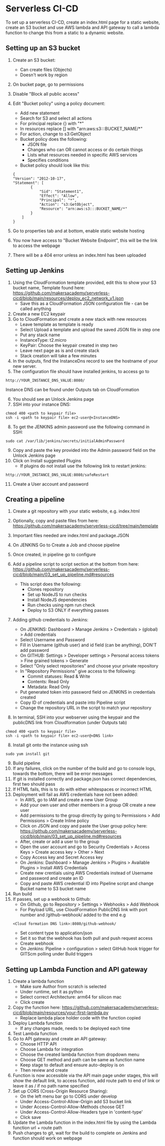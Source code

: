 # Serverless CI-CD

To set up a serverless CI-CD, create an index.html page for a static website, create an S3 bucket and use AWS lambda and API gateway to call a lambda function to change this from a static to a dynamic website.

## Setting up an S3 bucket

1. Create an S3 bucket:
    - Can create files (Objects)
    - Doesn't work by region
2. On bucket page, go to permissions
3. Disable "Block all public access"
4. Edit "Bucket policy" using a policy document:
    - Add new statement
    - Search for S3 and select all actions
    - For principal replace {} with "*"
    - In resources replace [] with "arn:aws:s3:::BUCKET_NAME/*"
    - For action, change to s3:GetObject
    - Bucket policy does the following:
        - JSON file
        - Changes who can OR cannot access or do certain things
        - Lists what resources needed in specific AWS services
        - Specifies conditions
    - Bucket policy should look like this:

    ```
    {
    "Version": "2012-10-17",
    "Statement": [
            {
                "Sid": "Statement1",
                "Effect": "Allow",
                "Principal": "*",
                "Action": "s3:GetObject",
                "Resource": "arn:aws:s3:::BUCKET_NAME/*"
            }
        ]
    }
    ```

5. Go to properties tab and at bottom, enable static website hosting
6. You now have access to "Bucket Website Endpoint", this will be the link to access the webpage
7. There will be a 404 error unless an index.html has been uploaded

## Setting up Jenkins

1. Using the CloudFormation template provided, edit this to show your S3 bucket name, Template found here: 
    https://github.com/makersacademy/serverless-cicd/blob/main/resources/deploy_ec2_network_v1.json
    - Save this as a CloudFormation JSON configuration file - can be called anything
2. Create a new EC2 keypair 
3. Go to CloudFormation and create a new stack with new resources
    - Leave template as template is ready
    - Select Upload a template and upload the saved JSON file in step one
    - Put any stack name
    - InstanceType: t2.micro
    - KeyPair: Choose the keypair created in step two
    - Leave next page as is and create stack
    - Stack creation will take a few minutes
4. In the outputs, find the InstanceDns record to see the hostname of your new server.
5. The configuration file should have installed jenkins, to access go to 
```
http://YOUR_INSTANCE_DNS_VALUE:8080/
```
Instance DNS can be found under Outputs tab on CloudFormation

6. You should see an Unlock Jenkins page
7. SSH into your instance DNS:

```
chmod 400 <path to keypair file>
ssh -i <path to keypair file> ec2-user@<InstanceDNS>
```
8. To get the JENKINS admin password use the following command in SSH:

```
sudo cat /var/lib/jenkins/secrets/initialAdminPassword
```
9. Copy and paste the key provided into the Admin password field on the Unlock Jenkins page
10. Click on Install suggested Plugins
    - If plugins do not install use the following link to restart jenkins:
```
http://YOUR_INSTANCE_DNS_VALUE:8080/safeRestart
```
11. Create a User account and password

## Creating a pipeline

1. Create a git repository with your static website, e.g. index.html
2. Optionally, copy and paste files from here:
https://github.com/makersacademy/serverless-cicd/tree/main/template
3. Important files needed are index.html and package.JSON
4. On JENKINS Go to Create a Job and choose pipeline
5. Once created, in pipeline go to configure
5. Add a pipeline script to script section at the bottom from here: 
https://github.com/makersacademy/serverless-cicd/blob/main/03_set_up_pipeline.md#resources 
    - This script does the following:
        - Clones repository
        - Set up NodeJS to run checks
        - Install NodeJS dependencies
        - Run checks using npm run check
        - Deploy to S3 ONLY if everything passes

6. Adding github credentials to Jenkins:
    - On JENKINS: Dashboard > Manage Jenkins > Credentials > (global) > Add credentials 
    - Select Username and Password
    - Fill in Username (github user) and id field (can be anything), DON'T add password
    - On GITHUB: Settings > Developer settings > Personal access tokens > Fine grained tokens > Generate
    - Select "Only select repositories" and choose your private repository
    - In "Repository Permissions" give access to the following:
        - Commit statuses: Read & Write
        - Contents: Read Only
        - Metadata: Read Only
    - Put generated token into password field on JENKINS in credentials created
    - Copy ID of credentials and paste into Pipeline script
    - Change the repository URL in the script to match your repository
7. In terminal, SSH into your webserver using the keypair and the publicDNS link from Cloudformation (under Outputs tab)

```
chmod 400 <path to keypair file>
ssh -i <path to keypair file> ec2-user@<DNS link>
```

8. Install git onto the instance using ssh

```
sudo yum install git
```

9. Build pipeline
10. If any failures, click on the number of the build and go to console logs, towards the bottom, there will be error messages
11. If git is installed correctly and package.json has correct dependencies, first two should pass
12. If HTML fails, this is to do with either whitespaces or incorrect HTML
13. Deployment will fail as AWS credentials have not been added:
    - In AWS, go to IAM and create a new User Group
    - Add your own user and other members in a group OR create a new user
    - Add permissions to the group directly by going to Permissions > Add Permissions > Create Inline policy
    - Click on JSON and copy and paste the User group policy here: https://github.com/makersacademy/serverless-cicd/blob/main/03_set_up_pipeline.md#resources
    - After, create or add a user to the group
    - Open the user account and go to Security Credentials > Access Keys > Create access key > Other > Next
    - Copy Access key and Secret Access key
    - On Jenkins: Dashboard > Manage Jenkins > Plugins > Available Plugins > Install AWS Credentials
    - Create new crentials using AWS Credentials instead of Username and password and create an ID
    - Copy and paste AWS credential ID into Pipeline script and change Bucket name to S3 bucket name
14. Run build
15. If passes, set up a webhook to Github:
    - On Github, go to Repository > Settings > Webhooks > Add Webhook 
    - For Payload URL, use CloudFormation PublicDNS link with port number and /github-webhook/ added to the end 
    e.g
    ```
    <Cloud formation DNS link>:8080/github-webhook/
    ```
    - Set content type to application/json
    - Set it so that the webhook has both pull and push request access
    - Create webhook
    - On Jenkins: Pipeline > configuration > select GitHub hook trigger for GITScm polling under Build triggers

## Setting up Lambda Function and API gateway

1. Create a lambda function
    - Make sure Author from scratch is selected
    - Under runtime, set it as python
    - Select correct Architecture: arm64 for silicon mac
    - Click create
2. Copy the function here: https://github.com/makersacademy/serverless-cicd/blob/main/resources/your-first-lambda.py
    - Replace lambda place holder code with the function copied
3. Deploy Lambda function
    - If any changes made, needs to be deployed each time
4. Test Lambda function
5. Go to API gateway and create an API gateway:
    - Choose HTTP API 
    - Choose Lambda for integration
    - Choose the created lambda function from dropdown menu
    - Choose GET method and path can be same as function name
    - Keep stage to default and ensure auto-deploy is on
    - Then review and create
6. Function is now accessible via the API main page under stages, this will show the default link, to access function, add route path to end of link or leave it as / if no path name specified
7. Set up CORS (Cross-Origin Resource Sharing):
    - On the left menu bar go to CORS under develop
    - Under Access-Control-Allow-Origin add S3 bucket link
    - Under Access-Control-Allow-Methods choose GET
    - Under Access-Control-Allow-Headers type in 'content-type'
    - Click save
8. Update the Lambda function in the index.html file by using the Lambda function url + route path
9. Push changes to git, wait for the build to complete on Jenkins and function should work on webpage


